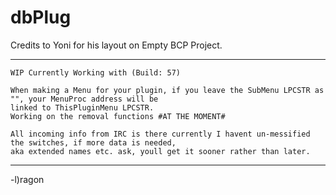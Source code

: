# dbPlug

Credits to Yoni for his layout on Empty BCP Project.

------------------------------------------------------------
```
WIP Currently Working with (Build: 57)
```
```
When making a Menu for your plugin, if you leave the SubMenu LPCSTR as "", your MenuProc address will be 
linked to ThisPluginMenu LPCSTR.
Working on the removal functions #AT THE MOMENT#

All incoming info from IRC is there currently I havent un-messified the switches, if more data is needed, 
aka extended names etc. ask, youll get it sooner rather than later.
```
------------------------------------------------------------

-l)ragon
